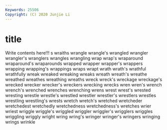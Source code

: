 ```yaml
---
Keywords: 25506
Copyright: (C) 2020 Junjie Li
---
```


# title

Write contents here!!!
s 
wraiths 
wrangle 
wrangle's 
wrangled 
wrangler
wrangler's 
wranglers 
wrangles 
wrangling 
wrap 
wrap's 
wraparound 
wraparound's 
wraparounds 
wrapped
wrapper 
wrapper's 
wrappers 
wrapping 
wrapping's 
wrappings 
wraps 
wrapt 
wrath 
wrath's
wrathful 
wrathfully 
wreak 
wreaked 
wreaking 
wreaks 
wreath 
wreath's 
wreathe 
wreathed
wreathes 
wreathing 
wreaths 
wreck 
wreck's 
wreckage 
wreckage's 
wrecked 
wrecker 
wrecker's
wreckers 
wrecking 
wrecks 
wren 
wren's 
wrench 
wrench's 
wrenched 
wrenches 
wrenching
wrens 
wrest 
wrest's 
wrested 
wresting 
wrestle 
wrestle's 
wrestled 
wrestler 
wrestler's
wrestlers 
wrestles 
wrestling 
wrestling's 
wrests 
wretch 
wretch's 
wretched 
wretcheder 
wretchedest
wretchedly 
wretchedness 
wretchedness's 
wretches 
wrier 
wriest 
wriggle 
wriggle's 
wriggled 
wriggler
wriggler's 
wrigglers 
wriggles 
wriggling 
wriggly 
wright 
wring 
wring's 
wringer 
wringer's
wringers 
wringing 
wrings 
wrinkle 
